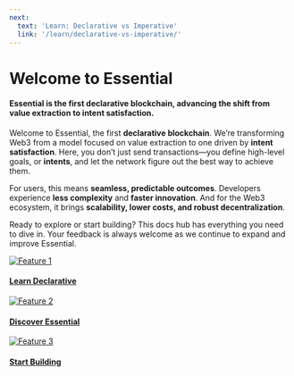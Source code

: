 ```yaml
---
next: 
  text: 'Learn: Declarative vs Imperative'
  link: '/learn/declarative-vs-imperative/'
---
```

# Welcome to Essential

<h4 class="welcome-subtitle">Essential is the first declarative blockchain, advancing the shift from value extraction to intent satisfaction.</h4>

Welcome to Essential, the first **declarative blockchain**. We’re transforming Web3 from a model focused on value extraction to one driven by **intent satisfaction**. Here, you don’t just send transactions—you define high-level goals, or **intents**, and let the network figure out the best way to achieve them.

For users, this means **seamless, predictable outcomes**. Developers experience **less complexity** and **faster innovation**. And for the Web3 ecosystem, it brings **scalability, lower costs, and robust decentralization**.

Ready to explore or start building? This docs hub has everything you need to dive in. Your feedback is always welcome as we continue to expand and improve Essential.


<div class="feature-cards">

  <!-- Learn Declarative -->
  <a href="/learn/declarative-vs-imperative/" class="feature-card">
    <img src="/images/feature1.png" alt="Feature 1">
    <div class="feature-content">
      <h4>Learn Declarative</h4>
    </div>
  </a>

  <!-- Discover Essential -->
  <a href="/protocol/overview" class="feature-card">
    <img src="/images/feature2.png" alt="Feature 2">
    <div class="feature-content">
      <h4>Discover Essential</h4>
    </div>
  </a>
  
  <!-- Start Building -->
  <a href="/build/getting-started" class="feature-card">
    <img src="/images/feature3.png" alt="Feature 3">
    <div class="feature-content">
      <h4>Start Building</h4>
    </div>
  </a>
  
</div>
